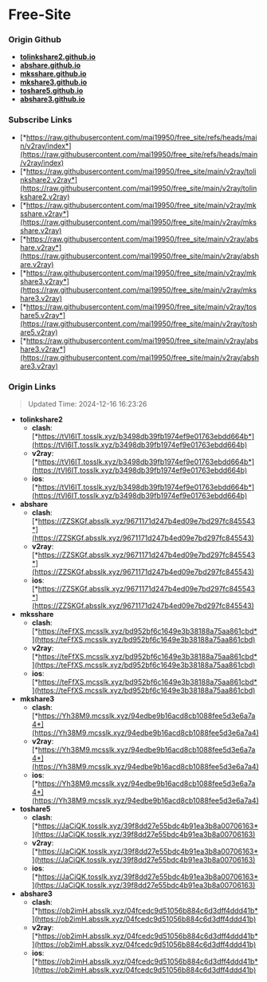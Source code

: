 # Free-Site

### Origin Github

- [**tolinkshare2.github.io**](https://github.com/tolinkshare2/tolinkshare2.github.io)
- [**abshare.github.io**](https://github.com/abshare/abshare.github.io)
- [**mksshare.github.io**](https://github.com/mksshare/mksshare.github.io)
- [**mkshare3.github.io**](https://github.com/mkshare3/mkshare3.github.io)
- [**toshare5.github.io**](https://github.com/toshare5/toshare5.github.io)
- [**abshare3.github.io**](https://github.com/abshare3/abshare3.github.io)

### Subscribe Links

- [*https://raw.githubusercontent.com/mai19950/free_site/refs/heads/main/v2ray/index*](https://raw.githubusercontent.com/mai19950/free_site/refs/heads/main/v2ray/index)
- [*https://raw.githubusercontent.com/mai19950/free_site/main/v2ray/tolinkshare2.v2ray*](https://raw.githubusercontent.com/mai19950/free_site/main/v2ray/tolinkshare2.v2ray)
- [*https://raw.githubusercontent.com/mai19950/free_site/main/v2ray/mksshare.v2ray*](https://raw.githubusercontent.com/mai19950/free_site/main/v2ray/mksshare.v2ray)
- [*https://raw.githubusercontent.com/mai19950/free_site/main/v2ray/abshare.v2ray*](https://raw.githubusercontent.com/mai19950/free_site/main/v2ray/abshare.v2ray)
- [*https://raw.githubusercontent.com/mai19950/free_site/main/v2ray/mkshare3.v2ray*](https://raw.githubusercontent.com/mai19950/free_site/main/v2ray/mkshare3.v2ray)
- [*https://raw.githubusercontent.com/mai19950/free_site/main/v2ray/toshare5.v2ray*](https://raw.githubusercontent.com/mai19950/free_site/main/v2ray/toshare5.v2ray)
- [*https://raw.githubusercontent.com/mai19950/free_site/main/v2ray/abshare3.v2ray*](https://raw.githubusercontent.com/mai19950/free_site/main/v2ray/abshare3.v2ray)

### Origin Links

> Updated Time: 2024-12-16 16:23:26

- **tolinkshare2**
  - **clash**: [*https://tVI6IT.tosslk.xyz/b3498db39fb1974ef9e01763ebdd664b*](https://tVI6IT.tosslk.xyz/b3498db39fb1974ef9e01763ebdd664b)
  - **v2ray**: [*https://tVI6IT.tosslk.xyz/b3498db39fb1974ef9e01763ebdd664b*](https://tVI6IT.tosslk.xyz/b3498db39fb1974ef9e01763ebdd664b)
  - **ios**: [*https://tVI6IT.tosslk.xyz/b3498db39fb1974ef9e01763ebdd664b*](https://tVI6IT.tosslk.xyz/b3498db39fb1974ef9e01763ebdd664b)
- **abshare**
  - **clash**: [*https://ZZSKGf.absslk.xyz/9671171d247b4ed09e7bd297fc845543*](https://ZZSKGf.absslk.xyz/9671171d247b4ed09e7bd297fc845543)
  - **v2ray**: [*https://ZZSKGf.absslk.xyz/9671171d247b4ed09e7bd297fc845543*](https://ZZSKGf.absslk.xyz/9671171d247b4ed09e7bd297fc845543)
  - **ios**: [*https://ZZSKGf.absslk.xyz/9671171d247b4ed09e7bd297fc845543*](https://ZZSKGf.absslk.xyz/9671171d247b4ed09e7bd297fc845543)
- **mksshare**
  - **clash**: [*https://teFfXS.mcsslk.xyz/bd952bf6c1649e3b38188a75aa861cbd*](https://teFfXS.mcsslk.xyz/bd952bf6c1649e3b38188a75aa861cbd)
  - **v2ray**: [*https://teFfXS.mcsslk.xyz/bd952bf6c1649e3b38188a75aa861cbd*](https://teFfXS.mcsslk.xyz/bd952bf6c1649e3b38188a75aa861cbd)
  - **ios**: [*https://teFfXS.mcsslk.xyz/bd952bf6c1649e3b38188a75aa861cbd*](https://teFfXS.mcsslk.xyz/bd952bf6c1649e3b38188a75aa861cbd)
- **mkshare3**
  - **clash**: [*https://Yh38M9.mcsslk.xyz/94edbe9b16acd8cb1088fee5d3e6a7a4*](https://Yh38M9.mcsslk.xyz/94edbe9b16acd8cb1088fee5d3e6a7a4)
  - **v2ray**: [*https://Yh38M9.mcsslk.xyz/94edbe9b16acd8cb1088fee5d3e6a7a4*](https://Yh38M9.mcsslk.xyz/94edbe9b16acd8cb1088fee5d3e6a7a4)
  - **ios**: [*https://Yh38M9.mcsslk.xyz/94edbe9b16acd8cb1088fee5d3e6a7a4*](https://Yh38M9.mcsslk.xyz/94edbe9b16acd8cb1088fee5d3e6a7a4)
- **toshare5**
  - **clash**: [*https://JaCiQK.tosslk.xyz/39f8dd27e55bdc4b91ea3b8a00706163*](https://JaCiQK.tosslk.xyz/39f8dd27e55bdc4b91ea3b8a00706163)
  - **v2ray**: [*https://JaCiQK.tosslk.xyz/39f8dd27e55bdc4b91ea3b8a00706163*](https://JaCiQK.tosslk.xyz/39f8dd27e55bdc4b91ea3b8a00706163)
  - **ios**: [*https://JaCiQK.tosslk.xyz/39f8dd27e55bdc4b91ea3b8a00706163*](https://JaCiQK.tosslk.xyz/39f8dd27e55bdc4b91ea3b8a00706163)
- **abshare3**
  - **clash**: [*https://ob2imH.absslk.xyz/04fcedc9d51056b884c6d3dff4ddd41b*](https://ob2imH.absslk.xyz/04fcedc9d51056b884c6d3dff4ddd41b)
  - **v2ray**: [*https://ob2imH.absslk.xyz/04fcedc9d51056b884c6d3dff4ddd41b*](https://ob2imH.absslk.xyz/04fcedc9d51056b884c6d3dff4ddd41b)
  - **ios**: [*https://ob2imH.absslk.xyz/04fcedc9d51056b884c6d3dff4ddd41b*](https://ob2imH.absslk.xyz/04fcedc9d51056b884c6d3dff4ddd41b)

